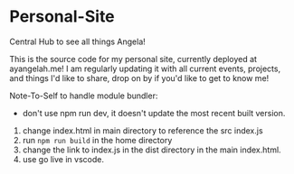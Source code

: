 # Personal-Site

Central Hub to see all things Angela!

This is the source code for my personal site, currently deployed at ayangelah.me! I am regularly updating it with
all current events, projects, and things I'd like to share, drop on by if you'd like to get to know me!

Note-To-Self to handle module bundler:

- don't use npm run dev, it doesn't update the most recent built version.

1. change index.html in main directory to reference the src index.js
2. run `npm run build` in the home directory
3. change the link to index.js in the dist directory in the main index.html.
4. use go live in vscode.
